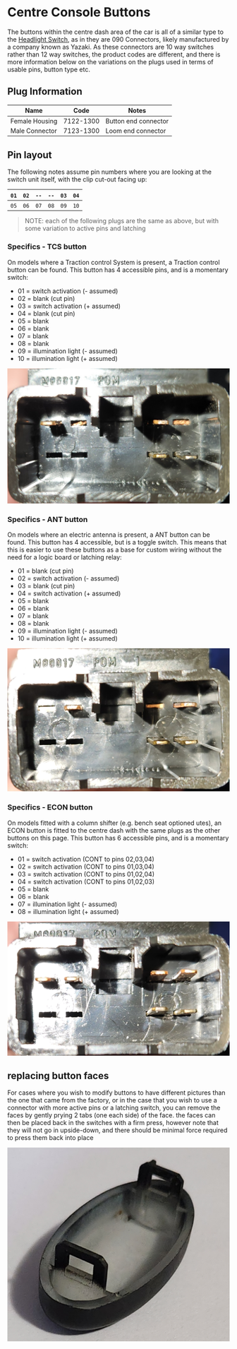 # Centre Console Buttons
The buttons within the centre dash area of the car is all of a similar type to the [Headlight Switch](./HLSwitch.md), as in they are 090 Connectors, likely manufactured by a company known as Yazaki. As these connectors are 10 way switches rather than 12 way switches, the product codes are different, and there is more information below on the variations on the plugs used in terms of usable pins, button type etc.

## Plug Information

| Name | Code | Notes |
| --- | --- | --- |
| Female Housing | 7122-1300 | Button end connector |
| Male Connector | 7123-1300 | Loom end connector |

## Pin layout
The following notes assume pin numbers where you are looking at the switch unit itself, with the clip cut-out facing up:

| `01` | `02` | `--` | `--` | `03` | `04` |
| -- | -- | -- | -- | -- | -- |
| `05` | `06` | `07` | `08` | `09` | `10` |

> NOTE: each of the following plugs are the same as above, but with some variation to active pins and latching

### Specifics - TCS button
On models where a Traction control System is present, a Traction control button can be found. This button has 4 accessible pins, and is a momentary switch:

- 01 =  switch activation (- assumed)
- 02 = blank (cut pin)
- 03 = switch activation (+ assumed)
- 04 = blank (cut pin)
- 05 = blank
- 06 = blank
- 07 = blank
- 08 = blank
- 09 = illumination light (- assumed)
- 10 = illumination light (+ assumed)

![TCS Button rear](./tcs-rear.jpg)

### Specifics - ANT button
On models where an electric antenna is present, a ANT button can be found. This button has 4 accessible, but is a toggle switch. This means that this is easier to use these buttons as a base for custom wiring without the need for a logic board or latching relay:

- 01 = blank (cut pin)
- 02 = switch activation (- assumed)
- 03 = blank (cut pin)
- 04 = switch activation (+ assumed)
- 05 = blank
- 06 = blank
- 07 = blank
- 08 = blank
- 09 = illumination light (- assumed)
- 10 = illumination light (+ assumed)

![ANT button rear](./ant-rear.jpg)

### Specifics - ECON button
On models fitted with a column shifter (e.g. bench seat optioned utes), an ECON button is fitted to the centre dash with the same plugs as the other buttons on this page. This button has 6 accessible pins, and is a momentary switch:

- 01 = switch activation (CONT to pins 02,03,04)
- 02 = switch activation (CONT to pins 01,03,04)
- 03 = switch activation (CONT to pins 01,02,04)
- 04 = switch activation (CONT to pins 01,02,03)
- 05 = blank
- 06 = blank
- 07 = illumination light (- assumed)
- 08 = illumination light (+ assumed)

![ECON button rear](./econ-rear.jpg)

## replacing button faces
For cases where you wish to modify buttons to have different pictures than the one that came from the factory, or in the case that you wish to use a connector with more active pins or a latching switch, you can remove the faces by gently prying 2 tabs (one each side) of the face. the faces can then be placed back in the switches with a firm press, however note that they will not go in upside-down, and there should be minimal force required to press them back into place

![Button face clips](./button-face-clips.jpg)
